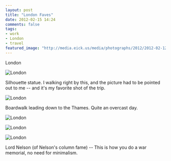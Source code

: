 ```yaml
---
layout: post
title: "London Faves"
date: 2012-02-15 14:24
comments: false
tags:
- work
- London
- travel
featured_image: "http://media.eick.us/media/photographs/2012/2012-02-12/London-64.jpg"
---
```

London

![London](http://media.eick.us/media/photographs/2012/2012-02-12/London-64.jpg)


Silhouette statue.  I walking right by this, and the picture had to be pointed out to me -- and it's my favorite shot of the trip.

![London](http://media.eick.us/media/photographs/2012/2012-02-12/London-31.jpg)


Boardwalk leading down to the Thames.  Quite an overcast day.

![London](http://media.eick.us/media/photographs/2012/2012-02-12/London-44.jpg)


![London](http://media.eick.us/media/photographs/2012/2012-02-12/London-47.jpg)


![London](http://media.eick.us/media/photographs/2012/2012-02-12/London-15.jpg)


Lord Nelson (of Nelson's column fame) -- This is how you do a war memorial, no need for minimalism.
